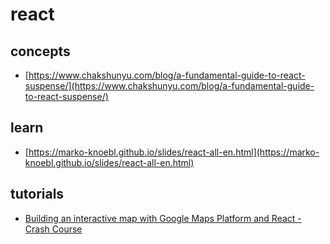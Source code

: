 # react

## concepts

- [https://www.chakshunyu.com/blog/a-fundamental-guide-to-react-suspense/](https://www.chakshunyu.com/blog/a-fundamental-guide-to-react-suspense/)

## learn

- [https://marko-knoebl.github.io/slides/react-all-en.html](https://marko-knoebl.github.io/slides/react-all-en.html)

## tutorials

- [Building an interactive map with Google Maps Platform and React - Crash Course](https://www.youtube.com/watch?v=2po9_CIRW7I&t=2s)